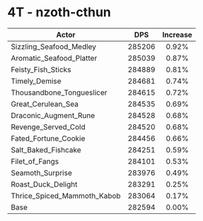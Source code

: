 # 4T - nzoth-cthun
| Actor | DPS | Increase |
|---|:---:|:---:|
|Sizzling_Seafood_Medley|285206|0.92%|
|Aromatic_Seafood_Platter|285039|0.87%|
|Feisty_Fish_Sticks|284889|0.81%|
|Timely_Demise|284681|0.74%|
|Thousandbone_Tongueslicer|284615|0.72%|
|Great_Cerulean_Sea|284535|0.69%|
|Draconic_Augment_Rune|284528|0.68%|
|Revenge_Served_Cold|284520|0.68%|
|Fated_Fortune_Cookie|284456|0.66%|
|Salt_Baked_Fishcake|284251|0.59%|
|Filet_of_Fangs|284101|0.53%|
|Seamoth_Surprise|283976|0.49%|
|Roast_Duck_Delight|283291|0.25%|
|Thrice_Spiced_Mammoth_Kabob|283064|0.17%|
|Base|282594|0.00%|
